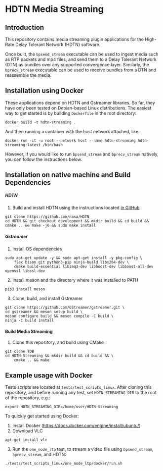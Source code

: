 # HDTN Media Streaming

## Introduction

This repository contains media streaming plugin applications for the High-Rate Delay Tolerant Network (HDTN) software. 

Once built, the `bpsend_stream` executable can be used to ingest media such as RTP packets and mp4 files, and send them to a Delay Tolerant Network (DTN) as bundles over any supported convergence layer. Similarly, the `bprecv_stream` executable can be used to receive bundles from a DTN and reassemble the media.

## Installation using Docker

These applications depend on HDTN and Gstreamer libraries. So far, they have only been tested on Debian-based Linux distributions. The easiest way to get started is by building `Dockerfile` in the root directory:

```
docker build -t hdtn-streaming .
```

And then running a container with the host network attached, like:
```
docker run -it -u root --network host --name hdtn-streaming hdtn-streaming:latest /bin/bash
```

However, if you would like to run `bpsend_stream` and `bprecv_stream` natively, you can follow the instructions below.

## Installation on native machine and Build Dependencies

##### HDTN

1. Build and install HDTN using the instructions located [in GitHub](https://gitlab.grc.nasa.gov/hdtn-v4/hdtn)

```
git clone https://github.com/nasa/HDTN
cd HDTN && git checkout development && mkdir build && cd build && cmake .. && make -j6 && sudo make install
```

##### Gstreamer

1. Install OS dependencies
```
sudo apt-get update -y && sudo apt-get install -y pkg-config \
    flex bison git python3-pip ninja-build libx264-dev \
    cmake build-essential libzmq3-dev libboost-dev libboost-all-dev openssl libssl-dev
```
2. Install meson and the directory where it was installed to PATH 
```
pip3 install meson
```
3. Clone, build, and install Gstreamer
```
git clone https://github.com/GStreamer/gstreamer.git \
cd gstreamer && meson setup build \
meson configure build && meson compile -C build \
ninja -C build install 
```

#### Build Media Streaming

1. Clone this repository, and build using CMake

```
git clone TDB
cd HDTN-Streaming && mkdir build && cd build && \
    cmake .. && make
```

## Example usage with Docker

Tests scripts are located at `tests/test_scripts_linux`. After cloning this repository, and before running any test, set `HDTN_STREAMING_DIR` to
the root of the repository, e.g.:
```
export HDTN_STREAMING_DIR=/home/user/HDTN-Streaming
```

To quickly get started using Docker:
1. Install Docker (https://docs.docker.com/engine/install/ubuntu/)
2. Download VLC
```
apt-get install vlc
```
3. Run the `one_node_ltp` test, to stream a video file using `bpsend_stream`, `bprecv_stream`, and HDTN:
```
./tests/test_scripts_linux/one_node_ltp/docker/run.sh
```

